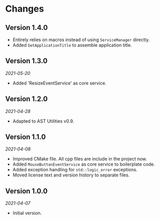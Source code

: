 # Changes

## Version 1.4.0
- Entirely relies on macros instead of using `ServiceManager` directly.
- Added `GetApplicationTitle` to assemble application title.

## Version 1.3.0
*2021-05-20*

- Added 'ResizeEventService' as core service.

## Version 1.2.0
*2021-04-28*

- Adapted to AST Utilities v0.9.

## Version 1.1.0
*2021-04-08*

- Improved CMake file. All cpp files are include in the project now.
- Added `MouseButtonEventService` as core service to boilerplate code.
- Added exception handling for `std::logic_error` exceptions.
- Moved license text and version history to separate files.

## Version 1.0.0
*2021-04-07*

- Initial version.
